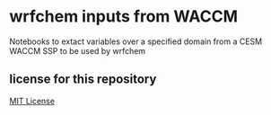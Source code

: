 # wrfchem inputs from WACCM
Notebooks to extact variables over a specified domain from a CESM WACCM SSP to be used by wrfchem

## license for this repository
[MIT License](https://opensource.org/licenses/MIT)

